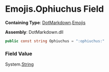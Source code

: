 # Emojis\.Ophiuchus Field

**Containing Type**: [DotMarkdown](../../README.md)\.[Emojis](../README.md)

**Assembly**: DotMarkdown\.dll

```csharp
public const string Ophiuchus = ":ophiuchus:"
```

### Field Value

System\.[String](https://docs.microsoft.com/en-us/dotnet/api/system.string)